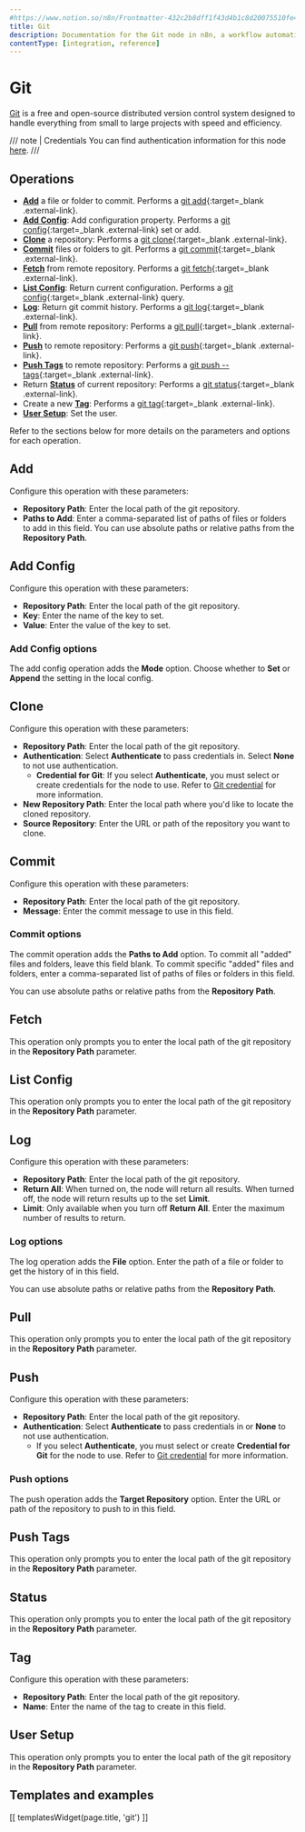```yaml
---
#https://www.notion.so/n8n/Frontmatter-432c2b8dff1f43d4b1c8d20075510fe4
title: Git
description: Documentation for the Git node in n8n, a workflow automation platform. Includes guidance on usage, and links to examples.
contentType: [integration, reference]
---
```


# Git

[Git](https://git-scm.com/) is a free and open-source distributed version control system designed to handle everything from small to large projects with speed and efficiency.

/// note | Credentials
You can find authentication information for this node [here](/integrations/builtin/credentials/git.md).
///

## Operations

* [**Add**](#add) a file or folder to commit. Performs a [git add](https://git-scm.com/docs/git-add){:target=_blank .external-link}.
* [**Add Config**](#add-config): Add configuration property. Performs a [git config](https://git-scm.com/docs/git-config){:target=_blank .external-link} set or add.
* [**Clone**](#clone) a repository: Performs a [git clone](https://git-scm.com/docs/git-clone){:target=_blank .external-link}.
* [**Commit**](#commit) files or folders to git. Performs a [git commit](https://git-scm.com/docs/git-commit){:target=_blank .external-link}.
* [**Fetch**](#fetch) from remote repository. Performs a [git fetch](https://git-scm.com/docs/git-fetch){:target=_blank .external-link}.
* [**List Config**](#list-config): Return current configuration. Performs a [git config](https://git-scm.com/docs/git-config){:target=_blank .external-link} query.
* [**Log**](#log): Return git commit history. Performs a [git log](https://git-scm.com/docs/git-log){:target=_blank .external-link}.
* [**Pull**](#pull) from remote repository: Performs a [git pull](https://git-scm.com/docs/git-pull){:target=_blank .external-link}.
* [**Push**](#push) to remote repository: Performs a [git push](https://git-scm.com/docs/git-push){:target=_blank .external-link}.
* [**Push Tags**](#push-tags) to remote repository: Performs a [git push --tags](https://git-scm.com/docs/git-push#Documentation/git-push.txt---tags){:target=_blank .external-link}.
* Return [**Status**](#status) of current repository: Performs a [git status](https://git-scm.com/docs/git-status){:target=_blank .external-link}.
* Create a new [**Tag**](#tag): Performs a [git tag](https://git-scm.com/docs/git-tag){:target=_blank .external-link}.
* [**User Setup**](#user-setup): Set the user.

Refer to the sections below for more details on the parameters and options for each operation.

## Add

Configure this operation with these parameters:

* **Repository Path**: Enter the local path of the git repository.
* **Paths to Add**: Enter a comma-separated list of paths of files or folders to add in this field. You can use absolute paths or relative paths from the **Repository Path**.

<!--Vale doesn't like "Config"-->
<!-- vale off -->
## Add Config

Configure this operation with these parameters:

* **Repository Path**: Enter the local path of the git repository.
* **Key**: Enter the name of the key to set.
* **Value**: Enter the value of the key to set.

### Add Config options

The add config operation adds the **Mode** option. Choose whether to **Set** or **Append** the setting in the local config.
<!-- vale on -->

## Clone

Configure this operation with these parameters:

* **Repository Path**: Enter the local path of the git repository.
* **Authentication**: Select **Authenticate** to pass credentials in. Select **None** to not use authentication.
    * **Credential for Git**: If you select **Authenticate**, you must select or create credentials for the node to use. Refer to [Git credential](/integrations/builtin/credentials/git.md) for more information.
* **New Repository Path**: Enter the local path where you'd like to locate the cloned repository.
* **Source Repository**: Enter the URL or path of the repository you want to clone.

## Commit

Configure this operation with these parameters:

* **Repository Path**: Enter the local path of the git repository.
* **Message**: Enter the commit message to use in this field.

### Commit options

The commit operation adds the **Paths to Add** option. To commit all "added" files and folders, leave this field blank. To commit specific "added" files and folders, enter a comma-separated list of paths of files or folders in this field.

You can use absolute paths or relative paths from the **Repository Path**.

## Fetch

This operation only prompts you to enter the local path of the git repository in the **Repository Path** parameter.

<!--Vale doesn't like "Config"-->
<!-- vale off -->
## List Config

This operation only prompts you to enter the local path of the git repository in the **Repository Path** parameter.
<!-- vale on -->

## Log

Configure this operation with these parameters:

* **Repository Path**: Enter the local path of the git repository.
* **Return All**: When turned on, the node will return all results. When turned off, the node will return results up to the set **Limit**.
* **Limit**: Only available when you turn off **Return All**. Enter the maximum number of results to return.

### Log options

The log operation adds the **File** option. Enter the path of a file or folder to get the history of in this field.

You can use absolute paths or relative paths from the **Repository Path**.

## Pull

This operation only prompts you to enter the local path of the git repository in the **Repository Path** parameter.

## Push

Configure this operation with these parameters:

* **Repository Path**: Enter the local path of the git repository.
* **Authentication**: Select **Authenticate** to pass credentials in or **None** to not use authentication.
    * If you select **Authenticate**, you must select or create **Credential for Git** for the node to use. Refer to [Git credential](/integrations/builtin/credentials/git.md) for more information.

### Push options

The push operation adds the **Target Repository** option. Enter the URL or path of the repository to push to in this field.

## Push Tags

This operation only prompts you to enter the local path of the git repository in the **Repository Path** parameter.

## Status

This operation only prompts you to enter the local path of the git repository in the **Repository Path** parameter.

## Tag

Configure this operation with these parameters:

* **Repository Path**: Enter the local path of the git repository.
* **Name**: Enter the name of the tag to create in this field.

## User Setup

This operation only prompts you to enter the local path of the git repository in the **Repository Path** parameter.

## Templates and examples

<!-- see https://www.notion.so/n8n/Pull-in-templates-for-the-integrations-pages-37c716837b804d30a33b47475f6e3780 -->
[[ templatesWidget(page.title, 'git') ]]
